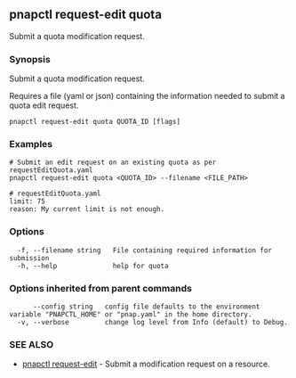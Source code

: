 ## pnapctl request-edit quota

Submit a quota modification request.

### Synopsis

Submit a quota modification request.

Requires a file (yaml or json) containing the information needed to submit a quota edit request.

```
pnapctl request-edit quota QUOTA_ID [flags]
```

### Examples

```
# Submit an edit request on an existing quota as per requestEditQuota.yaml
pnapctl request-edit quota <QUOTA_ID> --filename <FILE_PATH>

# requestEditQuota.yaml
limit: 75
reason: My current limit is not enough.
```

### Options

```
  -f, --filename string   File containing required information for submission
  -h, --help              help for quota
```

### Options inherited from parent commands

```
      --config string   config file defaults to the environment variable "PNAPCTL_HOME" or "pnap.yaml" in the home directory.
  -v, --verbose         change log level from Info (default) to Debug.
```

### SEE ALSO

* [pnapctl request-edit](pnapctl_request-edit.md)	 - Submit a modification request on a resource.

